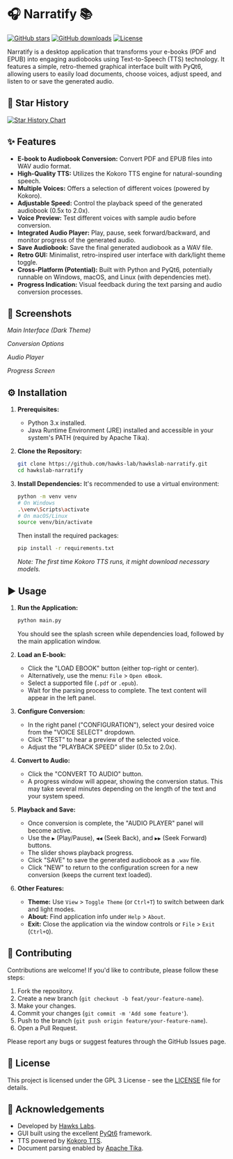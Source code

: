 # 🎧 Narratify 📚

[![GitHub stars](https://img.shields.io/github/stars/HawksLab/narratify.svg?style=social&label=Star)](https://github.com/HawksLab/narratify)
[![GitHub downloads](https://img.shields.io/github/downloads/HawksLab/narratify/total.svg)](https://github.com/HawksLab/narratify/releases)
[![License](https://img.shields.io/badge/License-GPL3-blue.svg)](LICENSE) <!-- Replace MIT with your actual license if different -->

Narratify is a desktop application that transforms your e-books (PDF and EPUB) into engaging audiobooks using Text-to-Speech (TTS) technology. It features a simple, retro-themed graphical interface built with PyQt6, allowing users to easily load documents, choose voices, adjust speed, and listen to or save the generated audio.

## 🌟 Star History

[![Star History Chart](https://api.star-history.com/svg?repos=hawks-lab/hawkslab-narratify&type=Date)](https://star-history.com/#hawks-lab/hawkslab-narratify)

## ✨ Features

*   **E-book to Audiobook Conversion:** Convert PDF and EPUB files into WAV audio format.
*   **High-Quality TTS:** Utilizes the Kokoro TTS engine for natural-sounding speech.
*   **Multiple Voices:** Offers a selection of different voices (powered by Kokoro).
*   **Adjustable Speed:** Control the playback speed of the generated audiobook (0.5x to 2.0x).
*   **Voice Preview:** Test different voices with sample audio before conversion.
*   **Integrated Audio Player:** Play, pause, seek forward/backward, and monitor progress of the generated audio.
*   **Save Audiobook:** Save the final generated audiobook as a WAV file.
*   **Retro GUI:** Minimalist, retro-inspired user interface with dark/light theme toggle.
*   **Cross-Platform (Potential):** Built with Python and PyQt6, potentially runnable on Windows, macOS, and Linux (with dependencies met).
*   **Progress Indication:** Visual feedback during the text parsing and audio conversion processes.

## 📸 Screenshots

<!-- Add your screenshots here! -->
*Main Interface (Dark Theme)*

*Conversion Options*

*Audio Player*

*Progress Screen*



## ⚙️ Installation

1.  **Prerequisites:**
    *   Python 3.x installed.
    *   Java Runtime Environment (JRE) installed and accessible in your system's PATH (required by Apache Tika).

2.  **Clone the Repository:**
    ```bash
    git clone https://github.com/hawks-lab/hawkslab-narratify.git
    cd hawkslab-narratify
    ```

3.  **Install Dependencies:**
    It's recommended to use a virtual environment:
    ```bash
    python -m venv venv
    # On Windows
    .\venv\Scripts\activate
    # On macOS/Linux
    source venv/bin/activate
    ```
    Then install the required packages:
    ```bash
    pip install -r requirements.txt
    ```
    *Note: The first time Kokoro TTS runs, it might download necessary models.*

## ▶️ Usage

1.  **Run the Application:**
    ```bash
    python main.py
    ```
    You should see the splash screen while dependencies load, followed by the main application window.

2.  **Load an E-book:**
    *   Click the "LOAD EBOOK" button (either top-right or center).
    *   Alternatively, use the menu: `File` > `Open eBook`.
    *   Select a supported file (`.pdf` or `.epub`).
    *   Wait for the parsing process to complete. The text content will appear in the left panel.

3.  **Configure Conversion:**
    *   In the right panel ("CONFIGURATION"), select your desired voice from the "VOICE SELECT" dropdown.
    *   Click "TEST" to hear a preview of the selected voice.
    *   Adjust the "PLAYBACK SPEED" slider (0.5x to 2.0x).

4.  **Convert to Audio:**
    *   Click the "CONVERT TO AUDIO" button.
    *   A progress window will appear, showing the conversion status. This may take several minutes depending on the length of the text and your system speed.

5.  **Playback and Save:**
    *   Once conversion is complete, the "AUDIO PLAYER" panel will become active.
    *   Use the `▶` (Play/Pause), `◀◀` (Seek Back), and `▶▶` (Seek Forward) buttons.
    *   The slider shows playback progress.
    *   Click "SAVE" to save the generated audiobook as a `.wav` file.
    *   Click "NEW" to return to the configuration screen for a new conversion (keeps the current text loaded).

6.  **Other Features:**
    *   **Theme:** Use `View` > `Toggle Theme` (or `Ctrl+T`) to switch between dark and light modes.
    *   **About:** Find application info under `Help` > `About`.
    *   **Exit:** Close the application via the window controls or `File` > `Exit` (`Ctrl+Q`).

## 🤝 Contributing

Contributions are welcome! If you'd like to contribute, please follow these steps:

1.  Fork the repository.
2.  Create a new branch (`git checkout -b feat/your-feature-name`).
3.  Make your changes.
4.  Commit your changes (`git commit -m 'Add some feature'`).
5.  Push to the branch (`git push origin feature/your-feature-name`).
6.  Open a Pull Request.

Please report any bugs or suggest features through the GitHub Issues page.

## 📜 License

This project is licensed under the GPL 3 License - see the [LICENSE](LICENSE) file for details. <!-- Create a LICENSE file with MIT License text -->

## 🙏 Acknowledgements

*   Developed by [Hawks Labs](https://github.com/hawks-lab). <!-- Link to Hawks Labs profile/website if available -->
*   GUI built using the excellent [PyQt6](https://riverbankcomputing.com/software/pyqt/) framework.
*   TTS powered by [Kokoro TTS](https://github.com/ranchu/kokoro-tts). <!-- Verify Kokoro source/link -->
*   Document parsing enabled by [Apache Tika](https://tika.apache.org/).